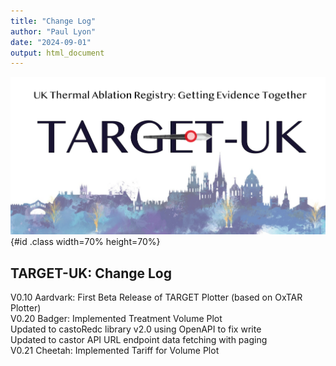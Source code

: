 ```yaml
---
title: "Change Log"
author: "Paul Lyon"
date: "2024-09-01"
output: html_document
---
```


![TARGET-UK](TARGETPlotterLogo.png){#id .class width=70% height=70%}

## TARGET-UK: Change Log

V0.10 Aardvark: First Beta Release of TARGET Plotter (based on OxTAR Plotter)<br>
V0.20 Badger: Implemented Treatment Volume Plot<br>
      Updated to castoRedc library v2.0 using OpenAPI to fix write<br>
      Updated to castor API URL endpoint data fetching with paging<br>
V0.21 Cheetah: Implemented Tariff for Volume Plot<br>
